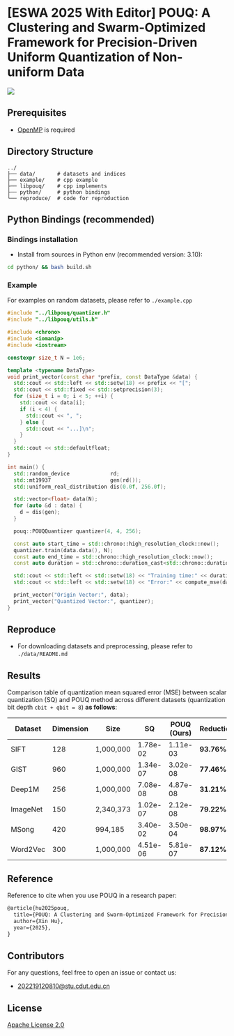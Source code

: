 # [ESWA 2025 With Editor] POUQ: A Clustering and Swarm-Optimized Framework for Precision-Driven Uniform Quantization of Non-uniform Data

![](GraphicalAbstract.svg)

## Prerequisites

- [OpenMP](https://www.openmp.org/) is required

## Directory Structure

```
../
├── data/       # datasets and indices
├── example/    # cpp example
├── libpouq/    # cpp implements
├── python/     # python bindings
└── reproduce/  # code for reproduction
```

## Python Bindings (recommended)

### Bindings installation

- Install from sources in Python env (recommended version: 3.10):

```bash
cd python/ && bash build.sh
```

### Example

For examples on random datasets, please refer to `./example.cpp`

```cpp
#include "../libpouq/quantizer.h"
#include "../libpouq/utils.h"

#include <chrono>
#include <iomanip>
#include <iostream>

constexpr size_t N = 1e6;

template <typename DataType>
void print_vector(const char *prefix, const DataType &data) {
  std::cout << std::left << std::setw(18) << prefix << "[";
  std::cout << std::fixed << std::setprecision(3);
  for (size_t i = 0; i < 5; ++i) {
    std::cout << data[i];
    if (i < 4) {
      std::cout << ", ";
    } else {
      std::cout << "...]\n";
    }
  }
  std::cout << std::defaultfloat;
}

int main() {
  std::random_device             rd;
  std::mt19937                   gen(rd());
  std::uniform_real_distribution dis(0.0f, 256.0f);

  std::vector<float> data(N);
  for (auto &d : data) {
    d = dis(gen);
  }

  pouq::POUQQuantizer quantizer(4, 4, 256);

  const auto start_time = std::chrono::high_resolution_clock::now();
  quantizer.train(data.data(), N);
  const auto end_time = std::chrono::high_resolution_clock::now();
  const auto duration = std::chrono::duration_cast<std::chrono::duration<double>>(end_time - start_time);

  std::cout << std::left << std::setw(18) << "Training time:" << duration.count() << "s" << std::endl;
  std::cout << std::left << std::setw(18) << "Error:" << compute_mse(data, quantizer, N) << std::endl;

  print_vector("Origin Vector:", data);
  print_vector("Quantized Vector:", quantizer);
}
```

## Reproduce

- For downloading datasets and preprocessing, please refer to `./data/README.md`

## Results

Comparison table of quantization mean squared error (MSE) between scalar quantization (SQ) and POUQ method across different datasets (quantization bit depth `cbit + qbit = 8`) **as follows**:

| Dataset  | Dimension | Size      | SQ       | POUQ (Ours) | Reduction  |
| -------- | --------- | --------- | -------- | ----------- | ---------- |
| SIFT     | 128       | 1,000,000 | 1.78e-02 | 1.11e-03    | **93.76%** |
| GIST     | 960       | 1,000,000 | 1.34e-07 | 3.02e-08    | **77.46%** |
| Deep1M   | 256       | 1,000,000 | 7.08e-08 | 4.87e-08    | **31.21%** |
| ImageNet | 150       | 2,340,373 | 1.02e-07 | 2.12e-08    | **79.22%** |
| MSong    | 420       | 994,185   | 3.40e-02 | 3.50e-04    | **98.97%** |
| Word2Vec | 300       | 1,000,000 | 4.51e-06 | 5.81e-07    | **87.12%** |

## Reference

Reference to cite when you use POUQ in a research paper:

```latex
@article{hu2025pouq,
  title={POUQ: A Clustering and Swarm-Optimized Framework for Precision-Driven Uniform Quantization of Non-uniform Data},
  author={Xin Hu},
  year={2025},
}
```

## Contributors

For any questions, feel free to open an issue or contact us:

- 202219120810@stu.cdut.edu.cn

## License

[Apache License 2.0](./LICENSE)
